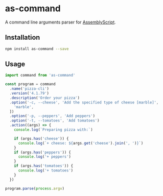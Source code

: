 # as-command

A command line arguments parser for [AssemblyScript](https://www.assemblyscript.org/).

## Installation

```sh
npm install as-command --save
```

## Usage

```ts
import command from 'as-command'

const program = command
  .name('pizza-cli')
  .version('4.1.79')
  .description('Order your pizza')
  .option('-c, --cheese', 'Add the specified type of cheese [marble]', [
    'marble',
  ])
  .option('-p, --peppers', 'Add peppers')
  .option('-t, --tomatoes', 'Add tomatoes')
  .action((args) => {
    console.log(`Preparing pizza with:`)

    if (args.has('cheese')) {
      console.log(`+ cheese: ${args.get('cheese').join(', ')}`)
    }
    if (args.has('peppers')) {
      console.log('+ peppers')
    }
    if (args.has('tomatoes')) {
      console.log('+ tomatoes')
    }
  })

program.parse(process.argv)
```
